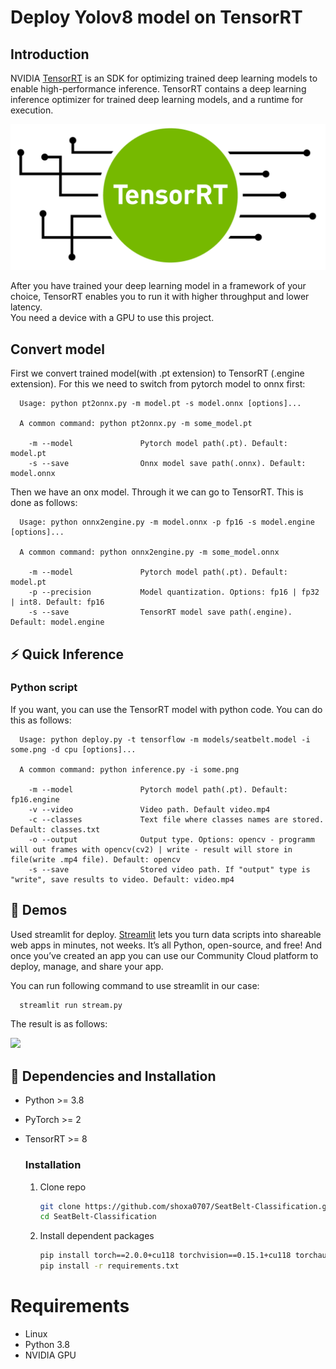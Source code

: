 # Deploy Yolov8 model on TensorRT

## Introduction

NVIDIA [TensorRT](https://docs.nvidia.com/deeplearning/tensorrt/quick-start-guide/index.html) is an SDK for optimizing trained deep learning models to enable high-performance inference. TensorRT contains a deep learning inference optimizer for trained deep learning models, and a runtime for execution.

<img src="images/tensorrt.png">

After you have trained your deep learning model in a framework of your choice, TensorRT enables you to run it with higher throughput and lower latency.<br>
You need a device with a GPU to use this project.

## Convert model

First we convert trained model(with .pt extension) to TensorRT (.engine extension). For this we need to switch from pytorch model to onnx first:

```console
  Usage: python pt2onnx.py -m model.pt -s model.onnx [options]...

  A common command: python pt2onnx.py -m some_model.pt

    -m --model               Pytorch model path(.pt). Default: model.pt
    -s --save                Onnx model save path(.onnx). Default: model.onnx
```

Then we have an onx model. Through it we can go to TensorRT. This is done as follows:

```console
  Usage: python onnx2engine.py -m model.onnx -p fp16 -s model.engine [options]...

  A common command: python onnx2engine.py -m some_model.onnx

    -m --model               Pytorch model path(.pt). Default: model.pt
    -p --precision           Model quantization. Options: fp16 | fp32 | int8. Default: fp16
    -s --save                TensorRT model save path(.engine). Default: model.engine
```

## ⚡ Quick Inference

### Python script

If you want, you can use the TensorRT model with python code. You can do this as follows:

```console
  Usage: python deploy.py -t tensorflow -m models/seatbelt.model -i some.png -d cpu [options]...

  A common command: python inference.py -i some.png

    -m --model               Pytorch model path(.pt). Default: fp16.engine
    -v --video               Video path. Default video.mp4
    -c --classes             Text file where classes names are stored. Default: classes.txt
    -o --output              Output type. Options: opencv - programm will out frames with opencv(cv2) | write - result will store in file(write .mp4 file). Default: opencv
    -s --save                Stored video path. If "output" type is "write", save results to video. Default: video.mp4
```

## 👀 Demos

Used streamlit for deploy. [Streamlit](https://github.com/streamlit/streamlit) lets you turn data scripts into shareable web apps in minutes, not weeks. It’s all Python, open-source, and free! And once you’ve created an app you can use our Community Cloud platform to deploy, manage, and share your app.

You can run following command to use streamlit in our case:

```bash
  streamlit run stream.py
```

The result is as follows:

<img src="images/TensorRTDeploy.gif">

## 🔧 Dependencies and Installation

- Python >= 3.8
- PyTorch >= 2
- TensorRT >= 8

  ### Installation

  1. Clone repo

     ```bash
     git clone https://github.com/shoxa0707/SeatBelt-Classification.git
     cd SeatBelt-Classification
     ```

  1. Install dependent packages

     ```bash
     pip install torch==2.0.0+cu118 torchvision==0.15.1+cu118 torchaudio==2.0.1 --index-url https://download.pytorch.org/whl/cu118(for CUDA 11.8)
     pip install -r requirements.txt
     ```

# Requirements

- Linux
- Python 3.8
- NVIDIA GPU
